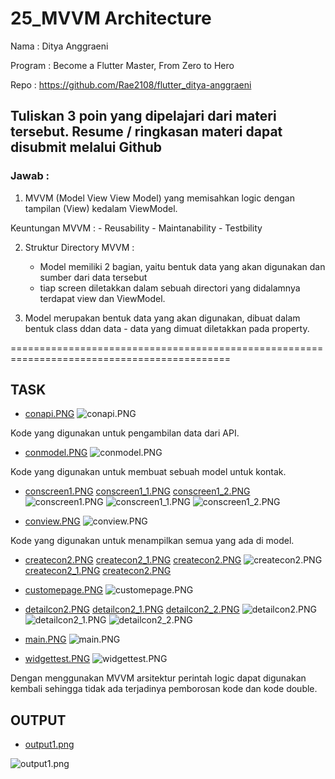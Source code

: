 # 25_MVVM Architecture

Nama : Ditya Anggraeni

Program : Become a Flutter Master, From Zero to Hero

Repo : https://github.com/Rae2108/flutter_ditya-anggraeni

## Tuliskan 3 poin yang dipelajari dari materi tersebut. Resume / ringkasan materi dapat disubmit melalui Github

### Jawab : 

1. MVVM (Model View View Model) yang memisahkan logic dengan tampilan (View) kedalam ViewModel. 

Keuntungan MVVM : 
    - Reusability
    - Maintanability
    - Testbility

2. Struktur Directory MVVM :
    - Model memiliki 2 bagian, yaitu bentuk data yang akan digunakan dan sumber dari data tersebut
    - tiap screen diletakkan dalam sebuah directori yang didalamnya terdapat view dan ViewModel.

3. Model merupakan bentuk data yang akan digunakan, dibuat dalam bentuk class ddan data - data yang dimuat diletakkan pada property. 

============================================================================================

## TASK

- [conapi.PNG](./Screenshots/conapi.PNG)
![conapi.PNG](./Screenshots/conapi.PNG)

Kode yang digunakan untuk pengambilan data dari API.

- [conmodel.PNG](./Screenshots/conmodel.PNG)
![conmodel.PNG](./Screenshots/conmodel.PNG)

Kode yang digunakan untuk membuat sebuah model untuk kontak.

- [conscreen1.PNG](./Screenshots/conscreen1.PNG) [conscreen1_1.PNG](./Screenshots/conscreen1_1.PNG) [conscreen1_2.PNG](./Screenshots/conscreen1_2.PNG)
![conscreen1.PNG](./Screenshots/conscreen1.PNG) ![conscreen1_1.PNG](./Screenshots/conscreen1_1.PNG) ![conscreen1_2.PNG](./Screenshots/conscreen1_2.PNG)

- [conview.PNG](./Screenshots/conview.PNG)
![conview.PNG](./Screenshots/conview.PNG)

Kode yang digunakan untuk menampilkan semua yang ada di model.

- [createcon2.PNG](./Screenshots/createcon2.PNG) [createcon2_1.PNG](./Screenshots/createcon2_1.PNG) [createcon2.PNG](./Screenshots/createcon2_2.PNG)
![createcon2.PNG](./Screenshots/createcon2.PNG) [createcon2_1.PNG](./Screenshots/createcon2_1.PNG) [createcon2.PNG](./Screenshots/createcon2_2.PNG)

- [customepage.PNG](./Screenshots/customepage.PNG)
![customepage.PNG](./Screenshots/customepage.PNG)

- [detailcon2.PNG](./Screenshots/detailcon2.PNG) [detailcon2_1.PNG](./Screenshots/detailcon2_1.PNG) [detailcon2_2.PNG](./Screenshots/detailcon2_2.PNG)
![detailcon2.PNG](./Screenshots/detailcon2.PNG) ![detailcon2_1.PNG](./Screenshots/detailcon2_1.PNG) ![detailcon2_2.PNG](./Screenshots/detailcon2_2.PNG)

- [main.PNG](./Screenshots/main.PNG)
![main.PNG](./Screenshots/main.PNG)

- [widgettest.PNG](./Screenshots/widgettest.PNG)
![widgettest.PNG](./Screenshots/widgettest.PNG)

Dengan menggunakan MVVM arsitektur perintah logic dapat digunakan kembali sehingga tidak ada terjadinya pemborosan kode dan kode double.


## OUTPUT 

- [output1.png](./Screenshots/output1.png)

![output1.png](./Screenshots/output1.png)